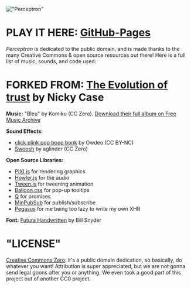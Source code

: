 !["Perceptron"](https://i.imgur.com/WBUWl31.png)

#	PLAY IT HERE: [GitHub-Pages](https://tiluha.github.io/perceptron/)

*Perceptron* is dedicated to the public domain, and is made thanks to the many Creative Commons & open source resources out there! Here is a full list of music, sounds, and code used:

# FORKED FROM: [The Evolution of trust](https://github.com/ncase/trust) by Nicky Case

**Music:** "Bleu" by Komiku (CC Zero). [Download their full album on Free Music Archive](http://freemusicarchive.org/music/Komiku/Its_time_for_adventure_/)

**Sound Effects:**

* [click plink pop boop bonk](https://freesound.org/people/Owdeo/sounds/116653/) by Owdeo (CC BY-NC)
* [Swoosh](https://freesound.org/people/aglinder/sounds/264468/) by aglinder (CC Zero)

**Open Source Libraries:**
* [PIXI.js](http://www.pixijs.com/) for rendering graphics
* [Howler.js](https://howlerjs.com/) for the audio
* [Tween.js](http://www.createjs.com/tweenjs) for tweening animation
* [Balloon.css](https://kazzkiq.github.io/balloon.css/) for pop-up tooltips
* [Q](https://github.com/kriskowal/q/) for promises
* [MinPubSub](https://github.com/daniellmb/MinPubSub) for publish/subscribe
* [Pegasus](https://github.com/typicode/pegasus) for me being too lazy to write my own XHR

**Font:** [Futura Handwritten](http://www.dafont.com/futurahandwritten.font) by Bill Snyder

#	"LICENSE"

[Creative Commons Zero](https://github.com/TiLuHa/perceptron/blob/main/LICENSE): it's a public domain dedication, so basically, do whatever you want! Attribution is super appreciated, but we are not gonna send legal goons after you or anything. We even took a good part of this project out of another CC0 project.
